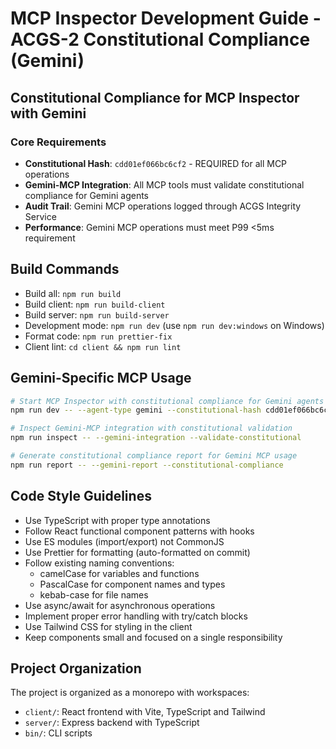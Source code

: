 # MCP Inspector Development Guide - ACGS-2 Constitutional Compliance (Gemini)

## Constitutional Compliance for MCP Inspector with Gemini

### Core Requirements
- **Constitutional Hash**: `cdd01ef066bc6cf2` - REQUIRED for all MCP operations
- **Gemini-MCP Integration**: All MCP tools must validate constitutional compliance for Gemini agents
- **Audit Trail**: Gemini MCP operations logged through ACGS Integrity Service
- **Performance**: Gemini MCP operations must meet P99 <5ms requirement

## Build Commands

- Build all: `npm run build`
- Build client: `npm run build-client`
- Build server: `npm run build-server`
- Development mode: `npm run dev` (use `npm run dev:windows` on Windows)
- Format code: `npm run prettier-fix`
- Client lint: `cd client && npm run lint`

## Gemini-Specific MCP Usage

```bash
# Start MCP Inspector with constitutional compliance for Gemini agents
npm run dev -- --agent-type gemini --constitutional-hash cdd01ef066bc6cf2

# Inspect Gemini-MCP integration with constitutional validation
npm run inspect -- --gemini-integration --validate-constitutional

# Generate constitutional compliance report for Gemini MCP usage
npm run report -- --gemini-report --constitutional-compliance
```

## Code Style Guidelines

- Use TypeScript with proper type annotations
- Follow React functional component patterns with hooks
- Use ES modules (import/export) not CommonJS
- Use Prettier for formatting (auto-formatted on commit)
- Follow existing naming conventions:
  - camelCase for variables and functions
  - PascalCase for component names and types
  - kebab-case for file names
- Use async/await for asynchronous operations
- Implement proper error handling with try/catch blocks
- Use Tailwind CSS for styling in the client
- Keep components small and focused on a single responsibility

## Project Organization

The project is organized as a monorepo with workspaces:

- `client/`: React frontend with Vite, TypeScript and Tailwind
- `server/`: Express backend with TypeScript
- `bin/`: CLI scripts
